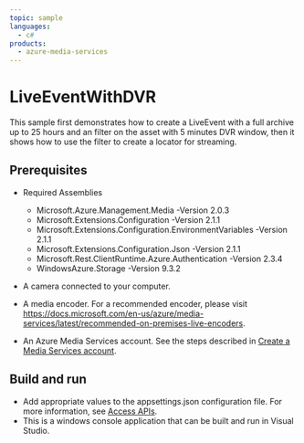 ```yaml
---
topic: sample
languages:
  - c#
products:
  - azure-media-services
---
```


# LiveEventWithDVR

This sample first demonstrates how to create a LiveEvent with a full archive up to 25 hours and an filter on the asset with 5 minutes DVR window, then it shows how to use the filter to create a locator for streaming.

## Prerequisites
* Required Assemblies

  - Microsoft.Azure.Management.Media -Version 2.0.3
  - Microsoft.Extensions.Configuration -Version 2.1.1
  - Microsoft.Extensions.Configuration.EnvironmentVariables -Version 2.1.1
  - Microsoft.Extensions.Configuration.Json -Version 2.1.1
  - Microsoft.Rest.ClientRuntime.Azure.Authentication -Version 2.3.4
  - WindowsAzure.Storage -Version 9.3.2

* A camera connected to your computer.
* A media encoder. For a recommended encoder, please visit https://docs.microsoft.com/en-us/azure/media-services/latest/recommended-on-premises-live-encoders.
* An Azure Media Services account. See the steps described in [Create a Media Services account](https://docs.microsoft.com/azure/media-services/latest/create-account-cli-quickstart).

## Build and run

* Add appropriate values to the appsettings.json configuration file. For more information, see [Access APIs](https://docs.microsoft.com/azure/media-services/latest/access-api-cli-how-to).
* This is a windows console application that can be built and run in Visual Studio.

